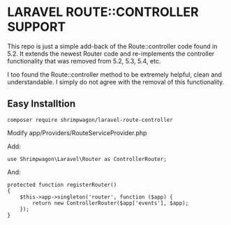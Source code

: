 # LARAVEL ROUTE::CONTROLLER SUPPORT

This repo is just a simple add-back of the Route::controller code found in 5.2. It extends the newest Router code and re-implements the controller functionality that was removed from 5.2, 5.3, 5.4, etc.

I too found the Route::controller method to be extremely helpful, clean and understandable. I simply do not agree with the removal of this functionality.

## Easy Installtion

    composer require shrimpwagon/laravel-route-controller

Modify app/Providers/RouteServiceProvider.php

Add:

    use Shrimpwagon\Laravel\Router as ControllerRouter;

And:

    protected function registerRouter()
    {
        $this->app->singleton('router', function ($app) {
            return new ControllerRouter($app['events'], $app);
        });
    }